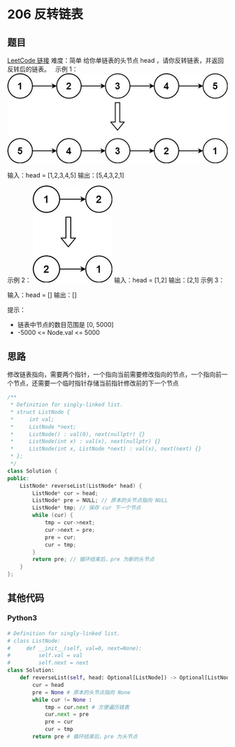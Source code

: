 # 206 反转链表

## 题目

[LeetCode 链接](https://leetcode.cn/problems/reverse-linked-list/)
难度：简单
给你单链表的头节点 head ，请你反转链表，并返回反转后的链表。
 
示例 1：
![示例 1](attach/2022-08-29-17-25-03.png)

输入：head = [1,2,3,4,5]
输出：[5,4,3,2,1]

示例 2：
![示例 2](attach/2022-08-29-17-25-27.png)
输入：head = [1,2]
输出：[2,1]
示例 3：

输入：head = []
输出：[]

提示：

* 链表中节点的数目范围是 [0, 5000]
* -5000 <= Node.val <= 5000

## 思路

修改链表指向，需要两个指针，一个指向当前需要修改指向的节点，一个指向前一个节点，还需要一个临时指针存储当前指针修改前的下一个节点

``` c++
/**
 * Definition for singly-linked list.
 * struct ListNode {
 *     int val;
 *     ListNode *next;
 *     ListNode() : val(0), next(nullptr) {}
 *     ListNode(int x) : val(x), next(nullptr) {}
 *     ListNode(int x, ListNode *next) : val(x), next(next) {}
 * };
 */
class Solution {
public:
    ListNode* reverseList(ListNode* head) {
        ListNode* cur = head;
        ListNode* pre = NULL; // 原本的头节点指向 NULL
        ListNode* tmp; // 保存 cur 下一个节点
        while (cur) {
            tmp = cur->next;
            cur->next = pre;
            pre = cur;
            cur = tmp;
        }
        return pre; // 循环结束后，pre 为新的头节点
    }
};
```

## 其他代码

### Python3

``` python
# Definition for singly-linked list.
# class ListNode:
#     def __init__(self, val=0, next=None):
#         self.val = val
#         self.next = next
class Solution:
    def reverseList(self, head: Optional[ListNode]) -> Optional[ListNode]:
        cur = head
        pre = None # 原本的头节点指向 None
        while cur != None :
            tmp = cur.next # 方便遍历链表
            cur.next = pre
            pre = cur
            cur = tmp
        return pre # 循环结束后，pre 为头节点
```
